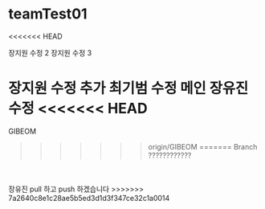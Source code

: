 # teamTest01
<<<<<<< HEAD

장지원 수정 2
장지원 수정 3

장지원 수정 추가
최기범 수정 메인
장유진 수정
<<<<<<< HEAD
=======
GIBEOM
>>>>>>> origin/GIBEOM
=======
Branch ????????????
<br>
<br>
장유진 pull 하고 push 하겠습니다
>>>>>>> 7a2640c8e1c28ae5b5ed3d1d3f347ce32c1a0014
